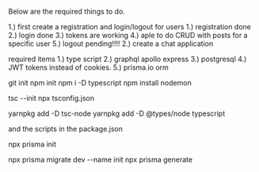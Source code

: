 Below are the required things to do.

1.) first create a registration and login/logout for users
    1.) registration done
    2.) login done
    3.) tokens are working
    4.) aple to do CRUD with posts for a specific user
    5.) logout pending!!!!
2.) create a chat application

required items
1.) type script
2.) graphql apollo express
3.) postgresql
4.) JWT tokens instead of cookies.
5.) prisma.io orm



git init
npm init
npm i -D typescript
npm install nodemon

tsc --init
npx tsconfig.json

yarnpkg add -D tsc-node
yarnpkg add -D @types/node typescript

and the scripts in the package.json

npx prisma init

npx prisma migrate dev --name init
npx prisma generate